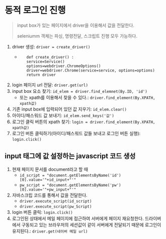 # 동적 로그인 진행
> input box가 있는 페이지에서 driver을 이용해서 값을 전달한다.
>
> seleniumm 객체는 파싱, 명령전달, 스크립트 진행 모두 가능하다.

1. driver 생성: `driver = create_driver()`
   - ```
        def create_driver() :
        service=Service()
        options=webdriver.ChromeOptions()
        driver=webdriver.Chrome(service=service, options=options)
        return driver
     ```
2. login 페이지 url 전달: `driver.get(url)`
3. input box 요소 찾기: `id_elem = driver.find_elemnet(By.ID, 'id')`
   - 또는 xpath를 이용해서 찾을 수 있다.: `driver.find_element(By.XPATH, xpath값)`
4. 기존 input box에 입력되어 있던 값 지우기: `id_elem.clear()`
5. 아이디/패스워드 값 보내기: `id_elem.send_keys('값')`
6. 로그인 클릭 버튼의 xpath 찾기: `login = driver.find_element(By.XPATH, xpath값)`
7. 로그인 버튼 클릭하기(아이디/패스워드 값들 보내고 로그인 버튼 실행): `login.click()`

## input 태그에 값 설정하는 javascript 코드 생성
1. 현재 페이지 문서를 document라고 할 때
   - `id_script = "document.getElementsByName('id')[0].value='"+id_input+"'"`
   - `pw_script = "document.getElementsByName('pw')[0].value='"+pw_input+"'"`
2. 자바스크립 코드를 통해서 값을 전달한다.
   - `driver.execute_script(id_script)`
   - `driver.execute_script(pw_Script)`
3. login 버튼 클릭: `login.click()`
4. 로그인된 상태에서 메일 페이지에 접근하여 서버에게 페이지 재요청한다. 드라이버에서 구동되고 있는 브라우저의 세션값이 같이 서버에게 전달되기 때문에 로그인이 유지된다.: `driver.get(네이버 메일 url)`